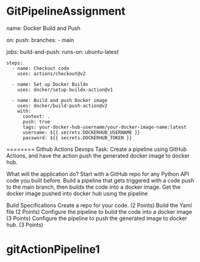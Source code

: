 # GitPipelineAssignment
name: Docker Build and Push

on:
  push:
    branches:
      - main

jobs:
  build-and-push:
    runs-on: ubuntu-latest

    steps:
      - name: Checkout code
        uses: actions/checkout@v2

      - name: Set up Docker Buildx
        uses: docker/setup-buildx-action@v1

      - name: Build and push Docker image
        uses: docker/build-push-action@v2
        with:
          context: .
          push: true
          tags: your-docker-hub-username/your-docker-image-name:latest
          username: ${{ secrets.DOCKERHUB_USERNAME }}
          password: ${{ secrets.DOCKERHUB_TOKEN }}
========
Github Actions
Devops
Task: Create a pipeline using GitHub Actions, and have the action push the generated docker image to docker hub.  

What will the application do?
Start with a GitHub repo for any Python API code you built before. 
Build a pipeline that gets triggered with a code push to the main branch, then builds the code into a docker image. 
Get the docker image pushed into docker hub using the pipeline 

Build Specifications
Create a repo for your code. (2 Points)
Build the Yaml file  (2 Points)
Configure the pipeline to build the code into a docker image (3 Points)
Configure the pipeline to push the generated image to docker hub. (3 Points)



# gitActionPipeline1
